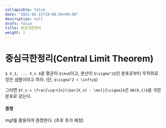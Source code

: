 ```yaml
---
collapsible: false
date: "2021-02-21T10:08:56+09:00"
description: null
draft: false
title: 중심극한정리
weight: 1
---
```


# 중심극한정리(Central Limit Theorem)

`$ X_1, ... X_n $`을 평균이 `$\mu$`이고, 분산이 `$\sigma^2$`인 분포로부터 무작위로 얻은 샘플이라고 하자. (단, `$\sigma^2 < \infty$`)

그러면 `$Y_n = \frac{\sqrt{n}(\bar{X_n} - \mu)}{\sigma}$`은 `$N(0,1)$`을 극한분포로 갖는다.

#### 증명
mgf를 활용하여 증명한다. (추후 추가 예정)